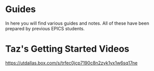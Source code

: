 # Guides

In here you will find various guides and notes. All of these have been prepared by previous EPICS students.

# Taz's Getting Started Videos

https://utdallas.box.com/s/trfec0jcp7190c8n2zyk1yx1w6sq17ne
